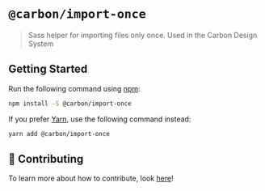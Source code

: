 # `@carbon/import-once`

> Sass helper for importing files only once. Used in the Carbon Design System

## Getting Started

Run the following command using [npm](https://www.npmjs.com/):

```bash
npm install -S @carbon/import-once
```

If you prefer [Yarn](https://yarnpkg.com/en/), use the following command
instead:

```bash
yarn add @carbon/import-once
```

## 🤲 Contributing

To learn more about how to contribute, look [here](/.github/CONTRIBUTING.md)!
